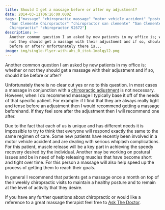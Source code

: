 ```yaml
---
title: Should I get a massage before or after my adjustment?
date: 2014-03-11T06:26:00.000Z
tags: ["massage" "chiropractic massage" "motor vehicle accident" "posture"
  "San Clemente Chiropractor" "chiropractor san clemente" "San Clemente
  Chiropractic" "chiropractor 92672"]
description: >-
  Another common question I am asked by new patients in my office is; whether or
  not they should get a massage with their adjustment and if so, should it be
  before or after? Unfortunately there is...
image: img/single-flyer-with-ahs_0_itok-1molqyl2.png
---
```

Another common question I am asked by new patients in my office is; whether or not they should get a massage with their adjustment and if so, should it be before or after?

Unfortunately there is no clear cut yes or no to this question. In most cases a massage in conjunction with a [chiropractic adjustment](../index.html "San Clemente Chiropractor") is not necessary. However, when I do recommend massage I typically base it off of the needs of that specific patient. For example: if I find that they are always really tight and tense before an adjustment then I would recommend getting a massage beforehand. If they feel sore after the adjustment then I will recommend one after.

Due to the fact that each of us is unique and has different needs it is impossible to try to think that everyone will respond exactly the same to the same regimen of care. Some new patients have recently been involved in a motor vehicle accident and are dealing with serious whiplash complications. For this patient, muscle release will be a key part in achieving the speedy recovery desired by the individual. Another may be working on postural issues and be in need of help releasing muscles that have become short and tight over time. For this person a massage will also help speed up the process of getting them to reach their goals.

In general I recommend that patients get a massage once a month on top of their weekly chiropractic visits to maintain a healthy posture and to remain at the level of activity that they desire.

If you have any further questions about chiropractic or would like a reference to a great massage therapist feel free to [Ask The Doctor](../ask-doctor.html "contact us").